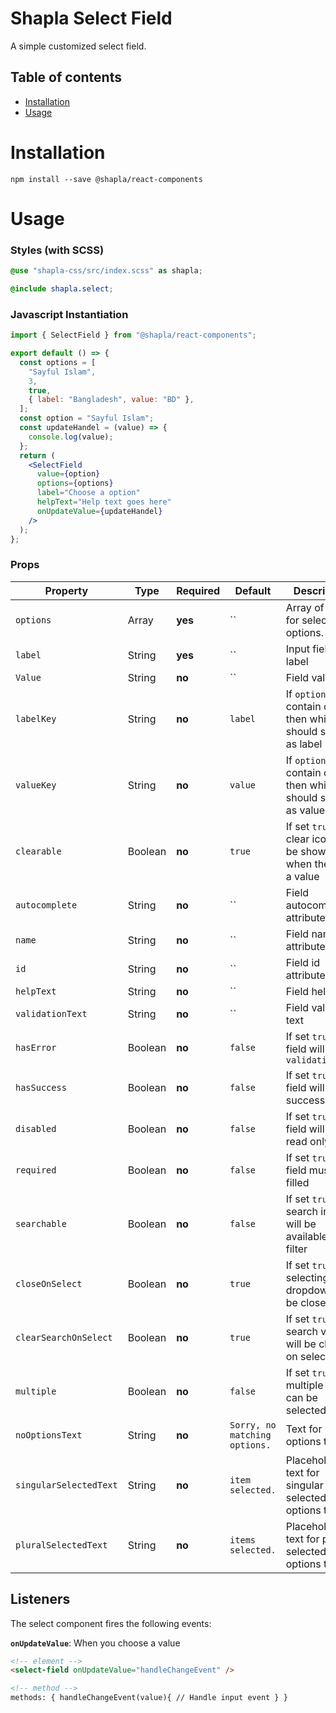 # Shapla Select Field

A simple customized select field.

## Table of contents

- [Installation](#installation)
- [Usage](#usage)

# Installation

```
npm install --save @shapla/react-components
```

# Usage

### Styles (with SCSS)

```scss
@use "shapla-css/src/index.scss" as shapla;

@include shapla.select;
```

### Javascript Instantiation

```jsx
import { SelectField } from "@shapla/react-components";

export default () => {
  const options = [
    "Sayful Islam",
    3,
    true,
    { label: "Bangladesh", value: "BD" },
  ];
  const option = "Sayful Islam";
  const updateHandel = (value) => {
    console.log(value);
  };
  return (
    <SelectField
      value={option}
      options={options}
      label="Choose a option"
      helpText="Help text goes here"
      onUpdateValue={updateHandel}
    />
  );
};
```

### Props

| Property               | Type    | Required | Default                       | Description                                                      |
| ---------------------- | ------- | -------- | ----------------------------- | ---------------------------------------------------------------- |
| `options`              | Array   | **yes**  | ``                            | Array of value for select options.                               |
| `label`                | String  | **yes**  | ``                            | Input field label                                                |
| `Value`                | String  | **no**   | ``                            | Field value                                                      |
| `labelKey`             | String  | **no**   | `label`                       | If `options` contain object, then which key should show as label |
| `valueKey`             | String  | **no**   | `value`                       | If `options` contain object, then which key should show as value |
| `clearable`            | Boolean | **no**   | `true`                        | If set `true`, clear icon will be shown when there is a value    |
| `autocomplete`         | String  | **no**   | ``                            | Field autocomplete attribute                                     |
| `name`                 | String  | **no**   | ``                            | Field name attribute                                             |
| `id`                   | String  | **no**   | ``                            | Field id attribute                                               |
| `helpText`             | String  | **no**   | ``                            | Field help text                                                  |
| `validationText`       | String  | **no**   | ``                            | Field validation text                                            |
| `hasError`             | Boolean | **no**   | `false`                       | If set `true`, field will show `validationText`                  |
| `hasSuccess`           | Boolean | **no**   | `false`                       | If set `true`, field will show success status                    |
| `disabled`             | Boolean | **no**   | `false`                       | If set `true`, field will be read only                           |
| `required`             | Boolean | **no**   | `false`                       | If set `true`, field must be filled                              |
| `searchable`           | Boolean | **no**   | `false`                       | If set `true`, a search input will be available to filter        |
| `closeOnSelect`        | Boolean | **no**   | `true`                        | If set `true`, on selecting value dropdown will be closed        |
| `clearSearchOnSelect`  | Boolean | **no**   | `true`                        | If set `true`, search value will be cleared on select            |
| `multiple`             | Boolean | **no**   | `false`                       | If set `true`, multiple value can be selected                    |
| `noOptionsText`        | String  | **no**   | `Sorry, no matching options.` | Text for no options text                                         |
| `singularSelectedText` | String  | **no**   | `item selected.`              | Placeholder text for singular selected options text              |
| `pluralSelectedText`   | String  | **no**   | `items selected.`             | Placeholder text for plural selected options text                |

## Listeners

The select component fires the following events:

**`onUpdateValue`**: When you choose a value

```html
<!-- element -->
<select-field onUpdateValue="handleChangeEvent" />

<!-- method -->
methods: { handleChangeEvent(value){ // Handle input event } }
```

